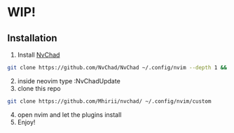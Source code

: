 # WIP!
## Installation

 1. Install [NvChad](https://nvchad.com/docs/quickstart/install)
```bash
git clone https://github.com/NvChad/NvChad ~/.config/nvim --depth 1 && nvim
```
2. inside neovim type :NvChadUpdate
3. clone this repo
```bash
git clone https://github.com/Mhirii/nvchad/ ~/.config/nvim/custom
```
4. open nvim and let the plugins install
5. Enjoy!
